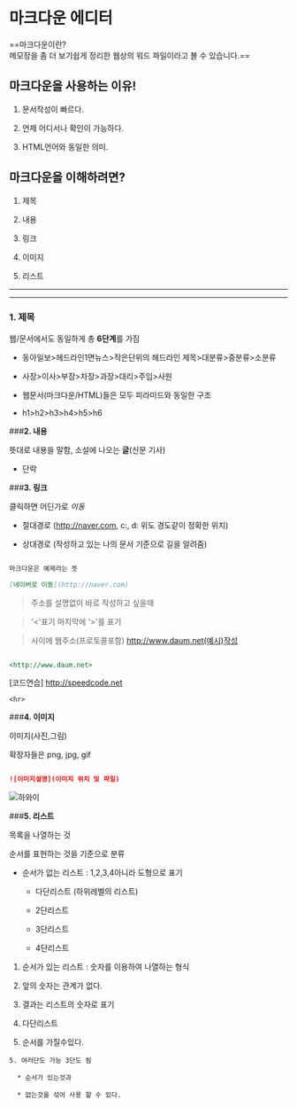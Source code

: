 # 마크다운 에디터
==마크다운이란? <br>메모장을 좀 더 보기쉽게 정리한 웹상의 워드 파일이라고 볼 수 있습니다.==
## 마크다운을 사용하는 이유! 
1. 문서작성이 빠르다.
2. 언제 어디서나 확인이 가능하다.
3. HTML언어와 동일한 의미.

## 마크다운을 이해하려면?
1. 제목
2. 내용
3. 링크
4. 이미지
5. 리스트

<hr>
---

### **1. 제목**
웹/문서에서도 동일하게 총 **6단계**를 가짐

- 동아일보>헤드라인1면뉴스>작은단위의 헤드라인 제목>대분류>중분류>소분류
- 사장>이사>부장>차장>과장>대리>주임>사원
- 웹문서(마크다운/HTML)들은 모두 피라미드와 동일한 구조
- h1>h2>h3>h4>h5>h6

###**2. 내용**
뜻대로 내용을 말함, 소설에 나오는 **글**(신문 기사)
- 단락

###**3. 링크**
클릭하면 어딘가로 *이동*
- 절대경로 (http://naver.com, c:, d: 위도 경도같이 정확한 위치)
- 상대경로 (작성하고 있는 나의 문서 기준으로 길을 알려줌)


```markdown 
마크다운은 예제라는 뜻
[네이버로 이동](http://naver.com)
```

>주소를 설명없이 바로 작성하고 싶을때 
>'<'표기 마지막에 '>'를 표기
>사이에 웹주소(프로토콜포함)  http://www.daum.net(예시)작성
```markdown
<http://www.daum.net>
```
[코드연습] <http://speedcode.net>

`<hr>`

###**4. 이미지**
이미지(사진,그림)
확장자들은 png, jpg, gif

```markdown
![이미지설명](이미지 위치 및 파일)
```
![하와이](http://img1.daumcdn.net/thumb/S304x200/?fname=http://t1.daumcdn.net/section/oc/707c1efab148437d902376b88358e53b)



###**5. 리스트**
목록을 나열하는 것
순서를 표현하는 것을 기준으로 분류
- 순서가 없는 리스트 : 1,2,3,4아니라 도형으로 표기
  - 다단리스트 (하위레벨의 리스트)
  - 2단리스트
   - 3단리스트
    - 4단리스트 


1. 순서가 있는 리스트 : 숫자를 이용하여 나열하는 형식
1. 앞의 숫자는 관계가 없다. 
2. 결과는 리스트의 숫자로 표기
  3. 다단리스트
  4. 순서를 가질수있다.
    5. 여러단도 가능 3단도 됨
      * 순서가 있는것과
      * 없는것을 섞어 사용 할 수 있다.


